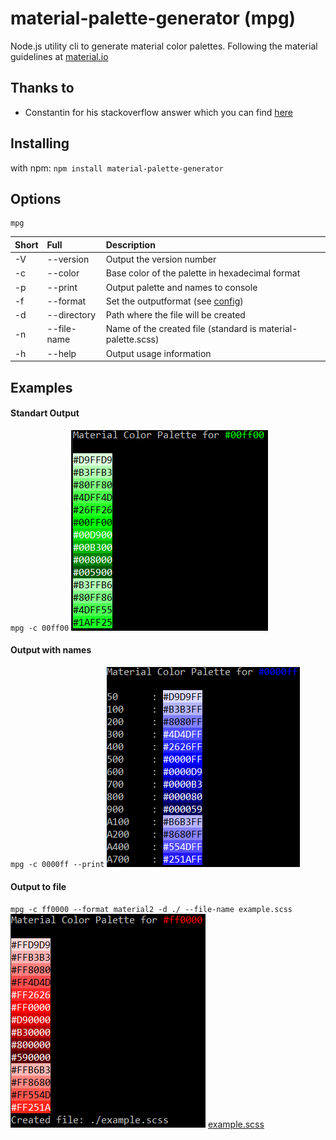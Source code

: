 # material-palette-generator (mpg)

Node.js utility cli to generate material color palettes. Following the material guidelines at [material.io](https://material.io/design/color/the-color-system.html#)

## Thanks to 
- Constantin for his stackoverflow answer which you can find [here](https://stackoverflow.com/questions/28503998/how-to-create-custom-palette-with-custom-color-for-material-design-app#36229022)


## Installing
with npm:
`npm install material-palette-generator`

## Options
    mpg

| Short        |  Full          | Description  |
| :- | :- | :- |
| -V      | --version | Output the version number |
| -c      | --color      |   Base color of the palette in hexadecimal format |
| -p | --print     |  Output palette and names to console |
| -f | --format     |  Set the outputformat (see [config](https://github.com/KaindlJulian/material-palette-generator/blob/master/config/config.json)) |
| -d | --directory     |  Path where the file will be created |
| -n | --file-name     |  Name of the created file (standard is material-palette.scss) |
| -h | --help     |  Output usage information |

## Examples

#### Standart Output
`mpg -c 00ff00` 
![alt text](./examples/images/standard.PNG "mpg -c 00ff00")

#### Output with names
`mpg -c 0000ff --print` 
![alt text](./examples/images/print.PNG "mpg -c 0000ff --print")

#### Output to file
`mpg -c ff0000 --format material2 -d ./ --file-name example.scss` 
![alt text](./examples/images/create_file.PNG "mpg -c 0000ff --print")
[example.scss](https://github.com/KaindlJulian/material-palette-generator/blob/master/examples/example.scss)
